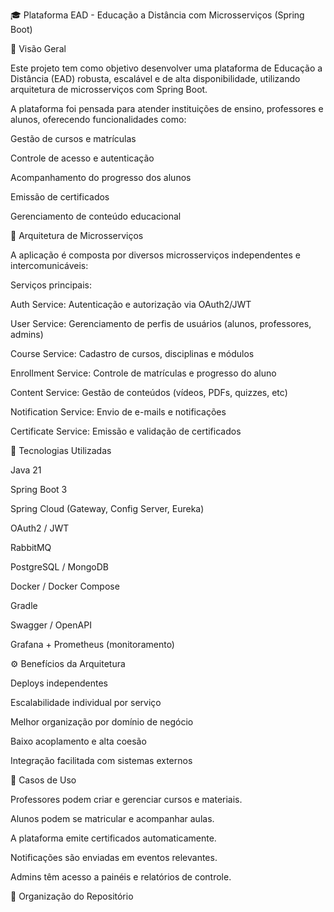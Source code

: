 🎓 Plataforma EAD - Educação a Distância com Microsserviços (Spring Boot)

📘 Visão Geral

Este projeto tem como objetivo desenvolver uma plataforma de Educação a Distância (EAD) robusta, escalável e de alta disponibilidade, utilizando arquitetura de microsserviços com Spring Boot.

A plataforma foi pensada para atender instituições de ensino, professores e alunos, oferecendo funcionalidades como:

Gestão de cursos e matrículas

Controle de acesso e autenticação

Acompanhamento do progresso dos alunos

Emissão de certificados

Gerenciamento de conteúdo educacional

🧩 Arquitetura de Microsserviços

A aplicação é composta por diversos microsserviços independentes e intercomunicáveis:

Serviços principais:

Auth Service: Autenticação e autorização via OAuth2/JWT

User Service: Gerenciamento de perfis de usuários (alunos, professores, admins)

Course Service: Cadastro de cursos, disciplinas e módulos

Enrollment Service: Controle de matrículas e progresso do aluno

Content Service: Gestão de conteúdos (vídeos, PDFs, quizzes, etc)

Notification Service: Envio de e-mails e notificações

Certificate Service: Emissão e validação de certificados

🚀 Tecnologias Utilizadas

Java 21

Spring Boot 3

Spring Cloud (Gateway, Config Server, Eureka)

OAuth2 / JWT

RabbitMQ

PostgreSQL / MongoDB

Docker / Docker Compose

Gradle

Swagger / OpenAPI

Grafana + Prometheus (monitoramento)

⚙️ Benefícios da Arquitetura

Deploys independentes

Escalabilidade individual por serviço

Melhor organização por domínio de negócio

Baixo acoplamento e alta coesão

Integração facilitada com sistemas externos

📌 Casos de Uso

Professores podem criar e gerenciar cursos e materiais.

Alunos podem se matricular e acompanhar aulas.

A plataforma emite certificados automaticamente.

Notificações são enviadas em eventos relevantes.

Admins têm acesso a painéis e relatórios de controle.

📂 Organização do Repositório

